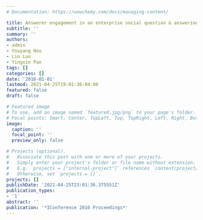 ```yaml
---
# Documentation: https://wowchemy.com/docs/managing-content/

title: Answerer engagement in an enterprise social question & answering system
subtitle: ''
summary: ''
authors:
- admin
- Youyang Hou
- Lin Luo
- Yingxin Pan
tags: []
categories: []
date: '2016-01-01'
lastmod: 2021-04-25T19:01:36-04:00
featured: false
draft: false

# Featured image
# To use, add an image named `featured.jpg/png` to your page's folder.
# Focal points: Smart, Center, TopLeft, Top, TopRight, Left, Right, BottomLeft, Bottom, BottomRight.
image:
  caption: ''
  focal_point: ''
  preview_only: false

# Projects (optional).
#   Associate this post with one or more of your projects.
#   Simply enter your project's folder or file name without extension.
#   E.g. `projects = ["internal-project"]` references `content/project/deep-learning/index.md`.
#   Otherwise, set `projects = []`.
projects: []
publishDate: '2021-04-25T23:01:36.375551Z'
publication_types:
- '1'
abstract: ''
publication: '*IConference 2016 Proceedings*'
---
```

